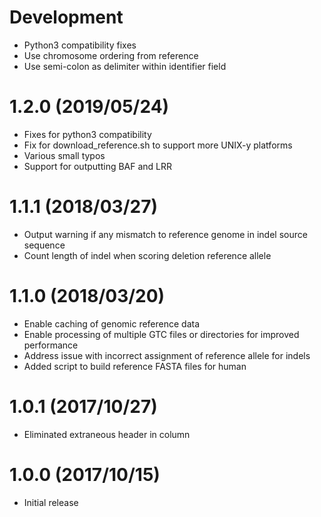 # Development
* Python3 compatibility fixes
* Use chromosome ordering from reference
* Use semi-colon as delimiter within identifier field

# 1.2.0 (2019/05/24)
* Fixes for python3 compatibility
* Fix for download_reference.sh to support more UNIX-y platforms
* Various small typos
* Support for outputting BAF and LRR

# 1.1.1 (2018/03/27)
* Output warning if any mismatch to reference genome in indel source sequence
* Count length of indel when scoring deletion reference allele

# 1.1.0 (2018/03/20)
* Enable caching of genomic reference data
* Enable processing of multiple GTC files or directories for improved performance
* Address issue with incorrect assignment of reference allele for indels
* Added script to build reference FASTA files for human

# 1.0.1 (2017/10/27)
* Eliminated extraneous header in column

# 1.0.0 (2017/10/15)
* Initial release